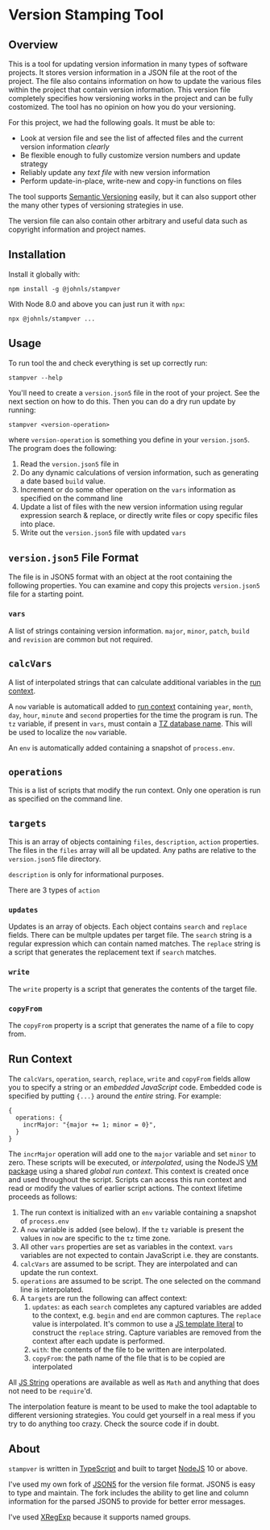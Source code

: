 # Version Stamping Tool

## Overview

This is a tool for updating version information in many types of software projects.  It stores version information in a JSON file at the root of the project. The file also contains information on how to update the various files within the project that contain version information.  This version file completely specifies how versioning works in the project and can be fully costomized. The tool has no opinion on how you do your versioning.

For this project, we had the following goals.  It must be able to:

- Look at version file and see the list of affected files and the current version information *clearly*
- Be flexible enough to fully customize version numbers and update strategy
- Reliably update any *text file* with new version information
- Perform update-in-place, write-new and copy-in functions on files

The tool supports [Semantic Versioning](https://semver.org/) easily, but it can also support other the many other types of versioning strategies in use.

The version file can also contain other arbitrary and useful data such as copyright information and project names.

## Installation

Install it globally with:

```Shell
npm install -g @johnls/stampver
```

With Node 8.0 and above you can just run it with `npx`:

```Shell
npx @johnls/stampver ...
```

## Usage

To run tool the and check everything is set up correctly run:

```Shell
stampver --help
```

You'll need to create a `version.json5` file in the root of your project. See the next section on how to do this. Then you can do a dry run update by running:

```Shell
stampver <version-operation>
```

where `version-operation` is something you define in your `version.json5`.  The program does the following:

1. Read the `version.json5` file in
2. Do any dynamic calculations of version information, such as generating a date based `build` value.
3. Increment or do some other operation on the `vars` information as specified on the command line
4. Update a list of files with the new version information using regular expression search & replace, or directly write files or copy specific files into place.
5. Write out the `version.json5` file with updated `vars`

## `version.json5` File Format

The file is in JSON5 format with an object at the root containing the following properties.  You can examine and copy this projects `version.json5` file for a starting point.

### `vars`

A list of strings containing version information.  `major`, `minor`, `patch`, `build` and `revision` are common but not required.

## `calcVars`

A list of interpolated strings that can calculate additional variables in the [run context](#run-context).

A `now` variable is automaticall added to [run context](#run-context) containing `year`, `month`, `day`, `hour`, `minute` and `second` properties for the time the program is run.  The `tz` variable, if present in `vars`, must contain a [TZ database name](https://en.wikipedia.org/wiki/List_of_tz_database_time_zones).  This will be used to localize the `now` variable.

An `env` is automatically added containing a snapshot of `process.env`.

## `operations`

This is a list of scripts that modify the run context. Only one operation is run as specified on the command line.

## `targets`

This is an array of objects containing `files`, `description`, `action` properties. The files in the `files` array will all be updated. Any paths are relative to the `version.json5` file directory.

`description` is only for informational purposes.

There are 3 types of `action`

### `updates`

Updates is an array of objects. Each object contains `search` and `replace` fields.  There can be multple updates per target file.  The `search` string is a regular expression which can contain named matches. The `replace` string is a script that generates the replacement text if `search` matches.

### `write`

The `write` property is a script that generates the contents of the target file.

### `copyFrom`

The `copyFrom` property is a script that generates the name of a file to copy from.

## Run Context

The `calcVars`, `operation`, `search`, `replace`, `write` and `copyFrom` fields allow you to specify a string or an *embedded JavaScript* code. Embedded code is specified by putting `{...}` around the _entire_ string.  For example:

```json5
{
  operations: {
    incrMajor: "{major += 1; minor = 0}",
  }
}
```

The `incrMajor` operation will add one to the `major` variable and set `minor` to zero.  These scripts will be executed, or *interpolated*, using the NodeJS [VM package](https://nodejs.org/api/vm.html) using a shared *global run context*. This context is created once and used throughout the script.  Scripts can access this run context and read or modify the values of earlier script actions. The context lifetime proceeds as follows:

1. The run context is initialized with an `env` variable containing a snapshot of `process.env`
2. A `now` variable is added (see below).  If the `tz` variable is present the values in `now` are specific to the `tz` time zone.
3. All other `vars` properties are set as variables in the context. `vars` variables are not expected to contain JavaScript i.e. they are constants.
4. `calcVars` are assumed to be script.  They are interpolated and can update the run context.
5. `operations` are assumed to be script.  The one selected on the command line is interpolated.
6. A `targets` are run the following can affect context:
   1. `updates`: as each `search` completes any captured variables are added to the context, e.g. `begin` and `end` are common captures.  The `replace` value is interpolated. It's common to use a [JS template literal](https://developer.mozilla.org/en-US/docs/Web/JavaScript/Reference/Template_literals) to construct the `replace` string.  Capture variables are removed from the context after each update is performed.
   2. `with`: the contents of the file to be written are interpolated.
   3. `copyFrom`: the path name of the file that is to be copied are interpolated

All [JS String](https://developer.mozilla.org/en-US/docs/Web/JavaScript/Reference/Global_Objects/String) operations are available as well as `Math` and anything that does not need to be `require`'d.

The interpolation feature is meant to be used to make the tool adaptable to different versioning strategies.  You could get yourself in a real mess if you try to do anything too crazy.  Check the source code if in doubt.

## About

`stampver` is written in [TypeScript](https://www.typescriptlang.org/) and built to target [NodeJS](https://nodejs.org/) 10 or above.

I've used my own fork of [JSON5](http://json5.org/) for the version file format. JSON5 is easy to type and maintain. The fork includes the ability to get line and column information for the parsed JSON5 to provide for better error messages.

I've used [XRegExp](http://xregexp.com/) because it supports named groups.
